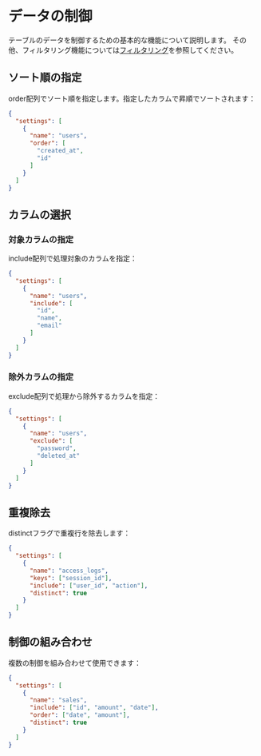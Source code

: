 # データの制御

テーブルのデータを制御するための基本的な機能について説明します。
その他、フィルタリング機能については[フィルタリング](05-filtering.md)を参照してください。

## ソート順の指定

order配列でソート順を指定します。指定したカラムで昇順でソートされます：
```json
{
  "settings": [
    {
      "name": "users",
      "order": [
        "created_at",
        "id"
      ]
    }
  ]
}
```

## カラムの選択

### 対象カラムの指定
include配列で処理対象のカラムを指定：
```json
{
  "settings": [
    {
      "name": "users",
      "include": [
        "id",
        "name",
        "email"
      ]
    }
  ]
}
```

### 除外カラムの指定
exclude配列で処理から除外するカラムを指定：
```json
{
  "settings": [
    {
      "name": "users",
      "exclude": [
        "password",
        "deleted_at"
      ]
    }
  ]
}
```

## 重複除去

distinctフラグで重複行を除去します：
```json
{
  "settings": [
    {
      "name": "access_logs",
      "keys": ["session_id"],
      "include": ["user_id", "action"],
      "distinct": true
    }
  ]
}
```

## 制御の組み合わせ

複数の制御を組み合わせて使用できます：
```json
{
  "settings": [
    {
      "name": "sales",
      "include": ["id", "amount", "date"],
      "order": ["date", "amount"],
      "distinct": true
    }
  ]
}
```